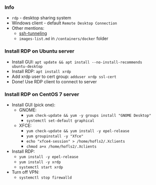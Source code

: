 ### Info
* `rdp` - desktop sharing system
* Windows client - default `Remote Desktop Connection`
* Other mentions: 
    * [ssh-tunneling](../ssh/ssh-tunneling.md)
    * `images-list.md` in `/containers/docker` folder

### Install RDP on Ubuntu server
* Install GUI: `apt update && apt install --no-install-recommends ubuntu-desktop`
* Install RDP: `apt install xrdp`
* Add xrdp user to cert group: `adduser xrdp ssl-cert`
* Done! Use RDP client to connect to server

### Install RDP on CentOS 7 server
* Install GUI (pick one):
    * GNOME:
        * `yum check-update && yum -y groups install "GNOME Desktop"`
        * `systemctl set-default graphical`
    * XFCE:
        * `yum check-update && yum install -y epel-release`
        * `yum groupinstall -y "Xfce"`
        * `echo "xfce4-session" > /home/hofls2/.Xclients`
        * `chmod a+x /home/hofls2/.Xclients`
* Install RDP:
    * `yum install -y epel-release`
    * `yum install -y xrdp`
    * `systemctl start xrdp`
* Turn off VPN:
    * `systemctl stop firewalld`
